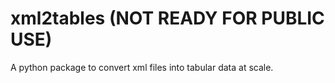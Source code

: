 # xml2tables (NOT READY FOR PUBLIC USE)

A python package to convert xml files into tabular data at scale.